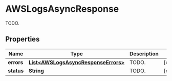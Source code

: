 

# AWSLogsAsyncResponse

TODO.
## Properties

Name | Type | Description | Notes
------------ | ------------- | ------------- | -------------
**errors** | [**List&lt;AWSLogsAsyncResponseErrors&gt;**](AWSLogsAsyncResponseErrors.md) | TODO. |  [optional]
**status** | **String** | TODO. |  [optional]



